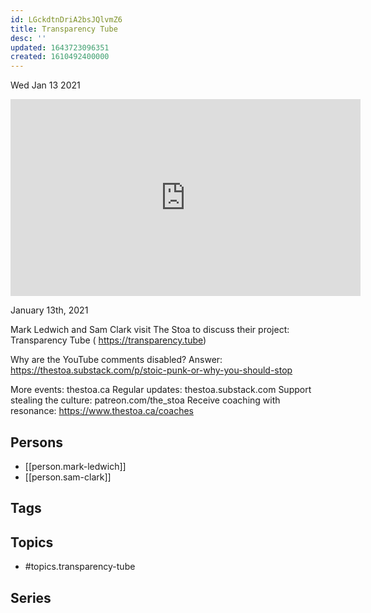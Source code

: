 ```yaml
---
id: LGckdtnDriA2bsJQlvmZ6
title: Transparency Tube
desc: ''
updated: 1643723096351
created: 1610492400000
---
```





Wed Jan 13 2021

<iframe width="560" height="315" src="https://www.youtube.com/embed/0gcx0CoTA9w" title="Transparency Tube w/ Mark Ledwich and Sam Clark" frameborder="0" allow="accelerometer; autoplay; clipboard-write; encrypted-media; gyroscope; picture-in-picture" allowfullscreen ></iframe>

January 13th, 2021

Mark Ledwich and Sam Clark visit The Stoa to discuss their project: Transparency Tube ( https://transparency.tube)

Why are the YouTube comments disabled? Answer: https://thestoa.substack.com/p/stoic-punk-or-why-you-should-stop 

More events: thestoa.ca
Regular updates: thestoa.substack.com
Support stealing the culture: patreon.com/the_stoa
Receive coaching with resonance: https://www.thestoa.ca/coaches

## Persons

- [[person.mark-ledwich]]
- [[person.sam-clark]]

## Tags



## Topics

- #topics.transparency-tube

## Series




